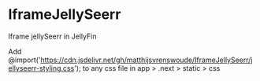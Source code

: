 # IframeJellySeerr
Iframe jellySeerr in JellyFin

Add @import('https://cdn.jsdelivr.net/gh/matthijsvrenswoude/IframeJellySeerr/jellyseerr-styling.css'); to any css file in app > .next > static > css
